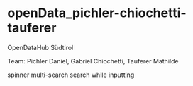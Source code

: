 # openData_pichler-chiochetti-tauferer
OpenDataHub Südtirol

Team: Pichler Daniel, Gabriel Chiochetti, Tauferer Mathilde

spinner
multi-search
search while inputting